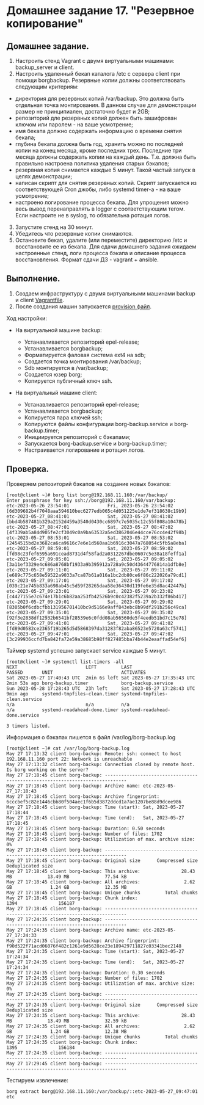 # Домашнее задание 17. "Резервное копирование"

## Домашнее задание.

1. Настроить стенд Vagrant с двумя виртуальными машинами: backup_server и client.
2. Настроить удаленный бекап каталога /etc c сервера client при помощи borgbackup. Резервные копии должны соответствовать следующим критериям:
- директория для резервных копий /var/backup. Это должна быть отдельная точка монтирования. В данном случае для демонстрации размер не принципиален, достаточно будет и 2GB;
- репозиторий дле резервных копий должен быть зашифрован ключом или паролем - на ваше усмотрение;
- имя бекапа должно содержать информацию о времени снятия бекапа;
- глубина бекапа должна быть год, хранить можно по последней копии на конец месяца, кроме последних трех. Последние три месяца должны содержать копии на каждый день. Т.е. должна быть правильно настроена политика удаления старых бэкапов;
- резервная копия снимается каждые 5 минут. Такой частый запуск в целях демонстрации;
- написан скрипт для снятия резервных копий. Скрипт запускается из соответствующей Cron джобы, либо systemd timer-а - на ваше усмотрение;
- настроено логирование процесса бекапа. Для упрощения можно весь вывод перенаправлять в logger с соответствующим тегом. Если настроите не в syslog, то обязательна ротация логов.
3. Запустите стенд на 30 минут.
4. Убедитесь что резервные копии снимаются.
5. Остановите бекап, удалите (или переместите) директорию /etc и восстановите ее из бекапа.
Для сдачи домашнего задания ожидаем настроенные стенд, логи процесса бэкапа и описание процесса восстановления. Формат сдачи ДЗ - vagrant + ansible.


## Выполнение.

1. Создаем инфраструктуру с двумя виртуальными машинами backup и client [Vagrantfile](Vagrantfile).
2. После создания машин запускается [provision файл](./provision.yml).

Ход настройки:

- На виртуальной машине backup:
  - Устанавливается репозиторий epel-release;
  - Устанавливается borgbackup;
  - Форматируется фаловая система ext4 на sdb;
  - Создается точка монтирования /var/backup;
  - Sdb монтируется в /var/backup;
  - Создается юзер borg;
  - Копируется публичный ключ ssh.

- На виртуальный машине client:
  - Устанавливается репозиторий epel-release;
  - Устанавливается borgbackup;
  - Копируется пара ключей ssh;
  - Копируются файлы конфигурации borg-backup.service и borg-backup.timer; 
  - Инициируется репозиторий с бэкапами;
  - Запускается borg-backup.service и borg-backup.timer;
  - Настраивается логирование и ротация логов.

## Проверка.

Проверяем репозиторий бэкапов на создание новых бэкапов:

```
[root@client ~]# borg list borg@192.168.11.160:/var/backup/
Enter passphrase for key ssh://borg@192.168.11.160/var/backup: 
etc-2023-05-26_23:54:01              Fri, 2023-05-26 23:54:02 [6d309682b4f7048aaa594610bec6277edb065c4d051225e1de7ef318638c19b9]
etc-2023-05-27_08:41:01              Sat, 2023-05-27 08:41:02 [bbd4b587481b329a2152d459a3540d0430cc6897c7e5035c12c55f808a10478b]
etc-2023-05-27_08:47:01              Sat, 2023-05-27 08:47:02 [4f339ab5a84d905fe2cf3049c0a9ba63532a5ed3862046e44cce76cc4e42f98b]
etc-2023-05-27_08:53:01              Sat, 2023-05-27 08:53:02 [2454515bd2e3682ca6ca9616c7e6e1d560aa1b6916c3047a768054c5fb5a8eba]
etc-2023-05-27_08:59:01              Sat, 2023-05-27 08:59:02 [fd98c23fef6595a691cead8731d4f58fad2a0312267dbe0607c5e38a18feff1a]
etc-2023-05-27_09:05:01              Sat, 2023-05-27 09:05:02 [3a11ef3329e4c686a8768bf1933a9b395912a728a9c50d43644776814a1dfb8e]
etc-2023-05-27_09:11:01              Sat, 2023-05-27 09:11:02 [e689c775c658e59522a9033a7ca87b61a016a1bc2db80ce6f86c222026a79cd1]
etc-2023-05-27_09:17:01              Sat, 2023-05-27 09:17:02 [039c21e745b833a698ab45c5d59f28265daa58e36430d119fe6e35d8ac42447b]
etc-2023-05-27_09:23:01              Sat, 2023-05-27 09:23:02 [c4427155e7c674e17b1c6b82aa253fb42526b9c0c42382f5239a2b332f86b417]
etc-2023-05-27_09:29:01              Sat, 2023-05-27 09:29:02 [8305b0f6cdbcfbb131956701410bc9d5166e9aff843ebc8b99df291b256c49ca]
etc-2023-05-27_09:35:01              Sat, 2023-05-27 09:35:02 [92f3e2838df12932b6541bf28539e6c0fdd08ab56560de5f4eedb51bd7c15e78]
etc-2023-05-27_09:41:01              Sat, 2023-05-27 09:41:02 [fd89d0582ce2365f19b265d5d5868397da31283f82aba86523e5720a63cf5741]
etc-2023-05-27_09:47:01              Sat, 2023-05-27 09:47:02 [3c299936ccfd7ba842fa72e59a38685b98ff827485bba74b44e2eaaffad54ef6]
```

Таймер systemd успешно запускает service каждые 5 минут.

```
[root@client ~]# systemctl list-timers -all
NEXT                         LEFT         LAST                         PASSED       UNIT                         ACTIVATES
Sat 2023-05-27 17:40:43 UTC  2min 6s left Sat 2023-05-27 17:35:43 UTC  2min 53s ago borg-backup.timer            borg-backup.service
Sun 2023-05-28 17:28:43 UTC  23h left     Sat 2023-05-27 17:28:43 UTC  9min ago     systemd-tmpfiles-clean.timer systemd-tmpfiles-clean.service
n/a                          n/a          n/a                          n/a          systemd-readahead-done.timer systemd-readahead-done.service

3 timers listed.
```

Информация о бэкапах пишется в файл /var/log/borg-backup.log

```
[root@client ~]# cat /var/log/borg-backup.log
May 27 17:13:32 client borg-backup: Remote: ssh: connect to host 192.168.11.160 port 22: Network is unreachable
May 27 17:13:32 client borg-backup: Connection closed by remote host. Is borg working on the server?
May 27 17:18:45 client borg-backup: ------------------------------------------------------------------------------
May 27 17:18:45 client borg-backup: Archive name: etc-2023-05-27_17:18:43
May 27 17:18:45 client borg-backup: Archive fingerprint: 6cccbef5c82e1446cbb80f504aec1f6b5d3872ddcd1a7ae1207be88d9dcee986
May 27 17:18:45 client borg-backup: Time (start): Sat, 2023-05-27 17:18:44
May 27 17:18:45 client borg-backup: Time (end):   Sat, 2023-05-27 17:18:45
May 27 17:18:45 client borg-backup: Duration: 0.50 seconds
May 27 17:18:45 client borg-backup: Number of files: 1702
May 27 17:18:45 client borg-backup: Utilization of max. archive size: 0%
May 27 17:18:45 client borg-backup: ------------------------------------------------------------------------------
May 27 17:18:45 client borg-backup: Original size      Compressed size    Deduplicated size
May 27 17:18:45 client borg-backup: This archive:               28.43 MB             13.49 MB             77.54 kB
May 27 17:18:45 client borg-backup: All archives:                2.62 GB              1.24 GB             12.35 MB
May 27 17:18:45 client borg-backup: Unique chunks         Total chunks
May 27 17:18:45 client borg-backup: Chunk index:                    1394               156187
May 27 17:18:45 client borg-backup: ------------------------------------------------------------------------------
May 27 17:24:35 client borg-backup: ------------------------------------------------------------------------------
May 27 17:24:35 client borg-backup: Archive name: etc-2023-05-27_17:24:33
May 27 17:24:35 client borg-backup: Archive fingerprint: f90d522f71acd06076f482c1261e9d5628ce23e189429711827c03341bec2148
May 27 17:24:35 client borg-backup: Time (start): Sat, 2023-05-27 17:24:34
May 27 17:24:35 client borg-backup: Time (end):   Sat, 2023-05-27 17:24:34
May 27 17:24:35 client borg-backup: Duration: 0.30 seconds
May 27 17:24:35 client borg-backup: Number of files: 1702
May 27 17:24:35 client borg-backup: Utilization of max. archive size: 0%
May 27 17:24:35 client borg-backup: ------------------------------------------------------------------------------
May 27 17:24:35 client borg-backup: Original size      Compressed size    Deduplicated size
May 27 17:24:35 client borg-backup: This archive:               28.43 MB             13.49 MB             32.59 kB
May 27 17:24:35 client borg-backup: All archives:                2.62 GB              1.24 GB             12.38 MB
May 27 17:24:35 client borg-backup: Unique chunks         Total chunks
May 27 17:24:35 client borg-backup: Chunk index:                    1395               156184
May 27 17:24:35 client borg-backup: ------------------------------------------------------------------------------
May 27 17:29:45 client borg-backup: ------------------------------------------------------------------------------
```

Тестируем извлечение:

```
borg extract borg@192.168.11.160:/var/backup/::etc-2023-05-27_09:47:01  etc 

```


